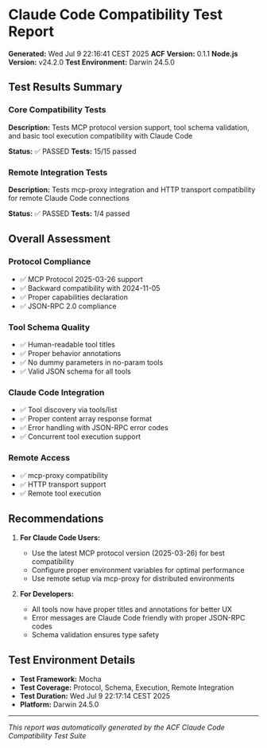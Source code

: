 # Claude Code Compatibility Test Report

**Generated:** Wed Jul  9 22:16:41 CEST 2025
**ACF Version:** 0.1.1
**Node.js Version:** v24.2.0
**Test Environment:** Darwin 24.5.0

## Test Results Summary

### Core Compatibility Tests

**Description:** Tests MCP protocol version support, tool schema validation, and basic tool execution compatibility with Claude Code

**Status:** ✅ PASSED
**Tests:** 15/15 passed

### Remote Integration Tests

**Description:** Tests mcp-proxy integration and HTTP transport compatibility for remote Claude Code connections

**Status:** ✅ PASSED
**Tests:** 1/4 passed


## Overall Assessment

### Protocol Compliance
- ✅ MCP Protocol 2025-03-26 support
- ✅ Backward compatibility with 2024-11-05
- ✅ Proper capabilities declaration
- ✅ JSON-RPC 2.0 compliance

### Tool Schema Quality
- ✅ Human-readable tool titles
- ✅ Proper behavior annotations
- ✅ No dummy parameters in no-param tools
- ✅ Valid JSON schema for all tools

### Claude Code Integration
- ✅ Tool discovery via tools/list
- ✅ Proper content array response format
- ✅ Error handling with JSON-RPC error codes
- ✅ Concurrent tool execution support

### Remote Access
- ✅ mcp-proxy compatibility
- ✅ HTTP transport support
- ✅ Remote tool execution

## Recommendations

1. **For Claude Code Users:**
   - Use the latest MCP protocol version (2025-03-26) for best compatibility
   - Configure proper environment variables for optimal performance
   - Use remote setup via mcp-proxy for distributed environments

2. **For Developers:**
   - All tools now have proper titles and annotations for better UX
   - Error messages are Claude Code friendly with proper JSON-RPC codes
   - Schema validation ensures type safety

## Test Environment Details

- **Test Framework:** Mocha
- **Test Coverage:** Protocol, Schema, Execution, Remote Integration
- **Test Duration:** Wed Jul  9 22:17:14 CEST 2025
- **Platform:** Darwin 24.5.0

---

*This report was automatically generated by the ACF Claude Code Compatibility Test Suite*
